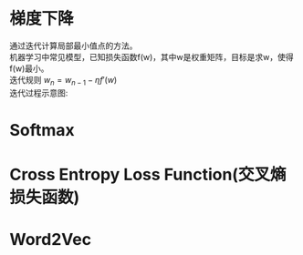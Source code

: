 # 梯度下降
通过迭代计算局部最小值点的方法。  
机器学习中常见模型，已知损失函数f(w)，其中w是权重矩阵，目标是求w，使得f(w)最小。  
迭代规则 $w_{n} = w_{n-1} - \eta f'(w)$  
迭代过程示意图:  


# Softmax
# Cross Entropy Loss Function(交叉熵损失函数)
# Word2Vec
